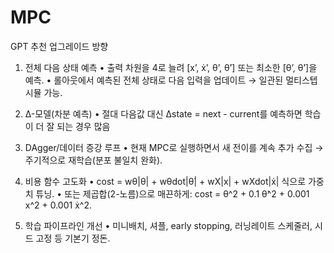 # MPC

 GPT 추천 업그레이드 방향
1.	전체 다음 상태 예측
•	출력 차원을 4로 늘려 [x’, ẋ’, θ’, θ̇’] 또는 최소한 [θ’, θ̇’]을 예측.
•	롤아웃에서 예측된 전체 상태로 다음 입력을 업데이트 → 일관된 멀티스텝 시뮬 가능.

2.	Δ-모델(차분 예측)
•	절대 다음값 대신 Δstate = next - current를 예측하면 학습이 더 잘 되는 경우 많음

3.	DAgger/데이터 증강 루프
•	현재 MPC로 실행하면서 새 전이를 계속 추가 수집 → 주기적으로 재학습(분포 불일치 완화).
	
4.	비용 함수 고도화
•	cost = wθ|θ| + wθdot|θ̇| + wX|x| + wXdot|ẋ| 식으로 가중치 튜닝.
•	또는 제곱합(2-노름)으로 매끈하게: cost = θ^2 + 0.1 θ̇^2 + 0.001 x^2 + 0.001 ẋ^2.
	
5.	학습 파이프라인 개선
•	미니배치, 셔플, early stopping, 러닝레이트 스케줄러, 시드 고정 등 기본기 정돈.
